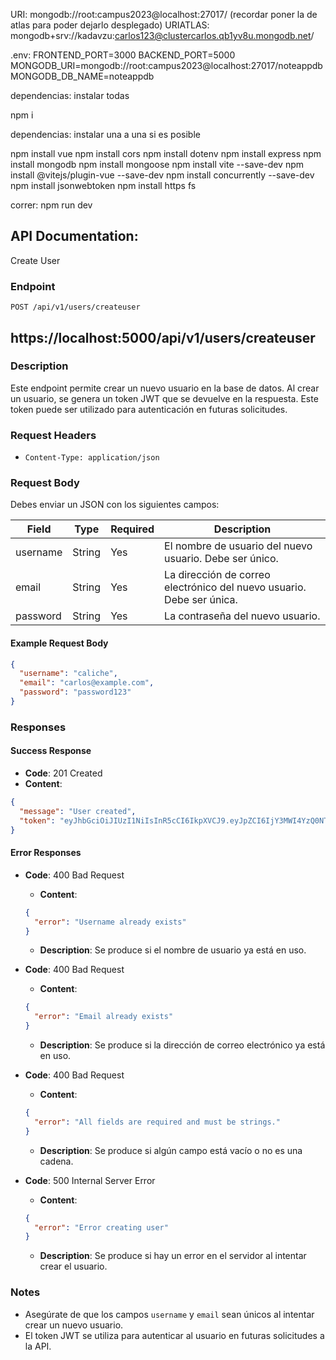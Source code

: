 URI: 
mongodb://root:campus2023@localhost:27017/
(recordar poner la de atlas para poder dejarlo desplegado)
URIATLAS:
mongodb+srv://kadavzu:carlos123@clustercarlos.qb1yv8u.mongodb.net/


.env:
FRONTEND_PORT=3000
BACKEND_PORT=5000
MONGODB_URI=mongodb://root:campus2023@localhost:27017/noteappdb
MONGODB_DB_NAME=noteappdb



dependencias: instalar todas

npm i

dependencias: instalar una a una si es posible

npm install vue
npm install cors
npm install dotenv
npm install express
npm install mongodb
npm install mongoose
npm install vite --save-dev
npm install @vitejs/plugin-vue --save-dev
npm install concurrently --save-dev
npm install jsonwebtoken
npm install https fs


correr:
npm run dev


## API Documentation: 

Create User

### Endpoint
```
POST /api/v1/users/createuser
```
## https://localhost:5000/api/v1/users/createuser

### Description
Este endpoint permite crear un nuevo usuario en la base de datos. Al crear un usuario, se genera un token JWT que se devuelve en la respuesta. Este token puede ser utilizado para autenticación en futuras solicitudes.

### Request Headers
- `Content-Type: application/json`

### Request Body
Debes enviar un JSON con los siguientes campos:

| Field     | Type   | Required | Description                      |
|-----------|--------|----------|----------------------------------|
| username  | String | Yes      | El nombre de usuario del nuevo usuario. Debe ser único. |
| email     | String | Yes      | La dirección de correo electrónico del nuevo usuario. Debe ser única. |
| password  | String | Yes      | La contraseña del nuevo usuario. |

#### Example Request Body
```json
{
  "username": "caliche",
  "email": "carlos@example.com",
  "password": "password123"
}
```

### Responses

#### Success Response
- **Code**: 201 Created
- **Content**:
```json
{
  "message": "User created",
  "token": "eyJhbGciOiJIUzI1NiIsInR5cCI6IkpXVCJ9.eyJpZCI6IjY3MWI4YzQ0NTUwNDMwMzZlNDQxYzk2ZSIsImlhdCI6MTcyOTg1ODYyOCwiZXhwIjoxNzI5ODYyMjI4fQ.WW0nJLPHBa9vFsYbjz0LvZlY_-oFSMd8H1Ca07oOxks"
}
```

#### Error Responses
- **Code**: 400 Bad Request
  - **Content**:
  ```json
  {
    "error": "Username already exists"
  }
  ```
  - **Description**: Se produce si el nombre de usuario ya está en uso.

- **Code**: 400 Bad Request
  - **Content**:
  ```json
  {
    "error": "Email already exists"
  }
  ```
  - **Description**: Se produce si la dirección de correo electrónico ya está en uso.

- **Code**: 400 Bad Request
  - **Content**:
  ```json
  {
    "error": "All fields are required and must be strings."
  }
  ```
  - **Description**: Se produce si algún campo está vacío o no es una cadena.

- **Code**: 500 Internal Server Error
  - **Content**:
  ```json
  {
    "error": "Error creating user"
  }
  ```
  - **Description**: Se produce si hay un error en el servidor al intentar crear el usuario.

### Notes
- Asegúrate de que los campos `username` y `email` sean únicos al intentar crear un nuevo usuario.
- El token JWT se utiliza para autenticar al usuario en futuras solicitudes a la API.

